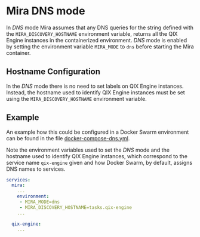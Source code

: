 # Mira DNS mode

In _DNS_ mode Mira assumes that any DNS queries for the string defined with the `MIRA_DISCOVERY_HOSTNAME` environment variable, returns all the QIX Engine instances in the containerized environment. _DNS_ mode is enabled by setting the environment variable `MIRA_MODE` to `dns` before starting the Mira container.

## Hostname Configuration

In the _DNS_ mode there is no need to set labels on QIX Engine instances. Instead, the hostname used to identify QIX Engine instances must be set using the `MIRA_DISCOVERY_HOSTNAME` environment variable.

## Example

An example how this could be configured in a Docker Swarm environment can be found in the file [docker-compose-dns.yml](https://github.com/qlik-ea/mira/blob/master/examples/dns/docker-compose-dns.yml).

Note the environment variables used to set the _DNS_ mode and the hostname used to identify QIX Engine instances, which correspond to the service name `qix-engine` given and how Docker Swarm, by default, assigns DNS names to services.

```yml
services:
  mira:
    ...
    environment:
     - MIRA_MODE=dns
     - MIRA_DISCOVERY_HOSTNAME=tasks.qix-engine
    ...

  qix-engine:
    ...
```
